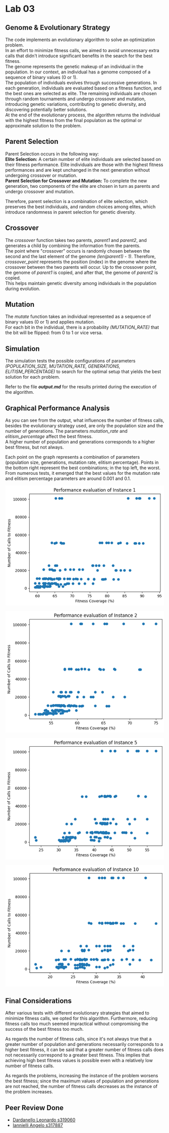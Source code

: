 # Lab 03

## Genome & Evolutionary Strategy
The code implements an evolutionary algorithm to solve an optimization problem.  
In an effort to minimize fitness calls, we aimed to avoid unnecessary extra calls that didn't introduce significant benefits in the search for the best fitness.  
The genome represents the genetic makeup of an individual in the population. In our context, an individual has a genome composed of a sequence of binary values (0 or 1).  
The population of individuals evolves through successive generations. In each generation, individuals are evaluated based on a fitness function, and the best ones are selected as elite. The remaining individuals are chosen through random tournaments and undergo crossover and mutation, introducing genetic variations, contributing to genetic diversity, and discovering potentially better solutions.  
At the end of the evolutionary process, the algorithm returns the individual with the highest fitness from the final population as the optimal or approximate solution to the problem.

## Parent Selection
Parent Selection occurs in the following way:  
**Elite Selection:** A certain number of elite individuals are selected based on their fitness performance. Elite individuals are those with the highest fitness performances and are kept unchanged in the next generation without undergoing crossover or mutation.  
**Parent Selection for Crossover and Mutation:** To complete the new generation, two components of the elite are chosen in turn as parents and undergo crossover and mutation.  

Therefore, parent selection is a combination of elite selection, which preserves the best individuals, and random choices among elites, which introduce randomness in parent selection for genetic diversity.

## Crossover
The *crossover* function takes two parents, *parent1* and *parent2*, and generates a child by combining the information from the parents.  
The point where "crossover" occurs is randomly chosen between the second and the last element of the genome *(len(parent1) - 1)*.
Therefore, *crossover_point* represents the position (index) in the genome where the crossover between the two parents will occur.
Up to the crossover point, the genome of *parent1* is copied, and after that, the genome of *parent2* is copied.  
This helps maintain genetic diversity among individuals in the population during evolution.

## Mutation
The *mutate* function takes an individual represented as a sequence of binary values (0 or 1) and applies mutation.  
For each bit in the individual, there is a probability *(MUTATION_RATE)* that the bit will be flipped: from 0 to 1 or vice versa.

## Simulation
The simulation tests the possible configurations of parameters *(POPULATION_SIZE, MUTATION_RATE, GENERATIONS, ELITISM_PERCENTAGE)* to search for the optimal setup that yields the best solution for each problem.

Refer to the file ***output.md*** for the results printed during the execution of the algorithm.

## Graphical Performance Analysis
As you can see from the output, what influences the number of fitness calls, besides the evolutionary strategy used, are only the population size and the number of generations. The parameters *mutation_rate* and *elitism_percentage* affect the best fitness.  
A higher number of population and generations corresponds to a higher best fitness, but not always.

Each point on the graph represents a combination of parameters (population size, generations, mutation rate, elitism percentage). Points in the bottom right represent the best combinations; in the top left, the worst.
From numerous tests, it emerged that the best values for the mutation rate and elitism percentage parameters are around 0.001 and 0.1.

![Instance 1](Graphs/instance-1.png)

![Instance 2](Graphs/instance-2.png)

![Instance 5](Graphs/instance-5.png)

![Instance 10](Graphs/instance-10.png)

## Final Considerations
After various tests with different evolutionary strategies that aimed to minimize fitness calls, we opted for this algorithm. Furthermore, reducing fitness calls too much seemed impractical without compromising the success of the best fitness too much.

As regards the number of fitness calls, since it's not always true that a greater number of population and generations necessarily corresponds to a higher best fitness, it can be said that a greater number of fitness calls does not necessarily correspond to a greater best fitness. This implies that achieving high best fitness values is possible even with a relatively low number of fitness calls.

As regards the problems, increasing the instance of the problem worsens the best fitness; since the maximum values ​​of population and generations are not reached, the number of fitness calls decreases as the instance of the problem increases.

## Peer Review Done
- [Dardanello Leonardo s319060](https://github.com/LeoDardanello/computational_intelligence/issues/7)
- [Iannielli Angelo s317887](https://github.com/AngeloIannielli/polito-computational-intelligence-23/issues/7)
